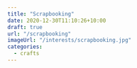```yaml
---
title: "Scrapbooking"
date: 2020-12-30T11:10:26+10:00
draft: true
url: "/scrapbooking"
imageUrl: "/interests/scrapbooking.jpg"
categories:
  - crafts
---
```

